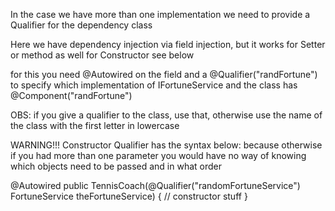 In the case we have more than one implementation we need to provide a Qualifier for the
dependency class

Here we have dependency injection via field injection,
but it works for Setter or method as well for Constructor see below

for this you need @Autowired on the field and a @Qualifier("randFortune") to
specify which implementation of IFortuneService
and the class has @Component("randFortune")

OBS: if you give a qualifier to the class, use that, otherwise use the name of the class
     with the first letter in lowercase


WARNING!!! Constructor Qualifier has the syntax below:
because otherwise if you had more than one parameter you would have no way of
knowing which objects need to be passed and in what order

@Autowired
public TennisCoach(@Qualifier("randomFortuneService") FortuneService theFortuneService) {
    // constructor stuff
}
